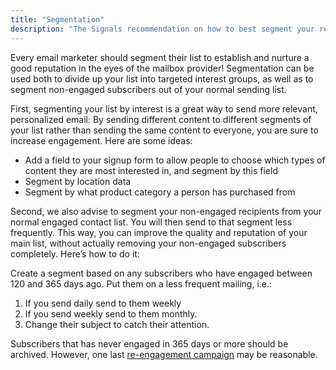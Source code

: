 ```yaml
---
title: "Segmentation"
description: "The Signals recommendation on how to best segment your recipients"
---
```


Every email marketer should segment their list to establish and nurture a good reputation in the eyes of the mailbox provider! Segmentation can be used both to divide up your list into targeted interest groups, as well as to segment non-engaged subscribers out of your normal sending list.

First, segmenting your list by interest is a great way to send more relevant, personalized email: By sending different content to different segments of your list rather than sending the same content to everyone, you are sure to increase engagement. Here are some ideas:

* Add a field to your signup form to allow people to choose which types of content they are most interested in, and segment by this field
* Segment by location data
* Segment by what product category a person has purchased from

Second, we also advise to segment your non-engaged recipients from your normal engaged contact list. You will then send to that segment less frequently. This way, you can improve the quality and reputation of your main list, without actually removing your non-engaged subscribers completely. Here’s how to do it: 


Create a segment based on any subscribers who have engaged between 120 and 365 days ago. Put them on a less frequent mailing, i.e.: 
1. If you send daily send to them weekly 
1. If you send weekly send to them monthly.
1. Change their subject to catch their attention.

Subscribers that has never engaged in 365 days or more should be archived. However, one last [re-engagement campaign](/docs/signals/re-engagement-campaign/) may be reasonable.
